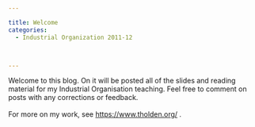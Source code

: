 ```yaml
---

title: Welcome
categories:
  - Industrial Organization 2011-12



---
```

Welcome to this blog. On it will be posted all of the slides and reading material for my Industrial Organisation teaching. Feel free to comment on posts with any corrections or feedback.<br /><br />For more on my work, see <a href="https://www.tholden.org/">https://www.tholden.org/</a> .